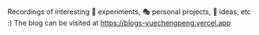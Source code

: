 Recordings of interesting 🧪 experiments, 🎭 personal projects, 🥂 ideas, etc :)
The blog can be visited at https://blogs-yuechengpeng.vercel.app
